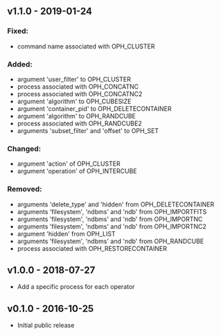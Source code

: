 
## v1.1.0 - 2019-01-24

### Fixed:

- command name associated with OPH_CLUSTER

### Added:

- argument 'user_filter' to OPH_CLUSTER
- process associated with OPH_CONCATNC
- process associated with OPH_CONCATNC2
- argument 'algorithm' to OPH_CUBESIZE
- argument 'container_pid' to OPH_DELETECONTAINER
- argument 'algorithm' to OPH_RANDCUBE
- process associated with OPH_RANDCUBE2
- arguments 'subset_filter' and 'offset' to OPH_SET

### Changed:

- argument 'action' of OPH_CLUSTER
- argument 'operation' of OPH_INTERCUBE

### Removed:

- arguments 'delete_type' and 'hidden' from OPH_DELETECONTAINER
- arguments 'filesystem', 'ndbms' and 'ndb' from OPH_IMPORTFITS
- arguments 'filesystem', 'ndbms' and 'ndb' from OPH_IMPORTNC
- arguments 'filesystem', 'ndbms' and 'ndb' from OPH_IMPORTNC2
- argument 'hidden' from OPH_LIST
- arguments 'filesystem', 'ndbms' and 'ndb' from OPH_RANDCUBE
- process associated with OPH_RESTORECONTAINER

## v1.0.0 - 2018-07-27

- Add a specific process for each operator

## v0.1.0 - 2016-10-25

- Initial public release

